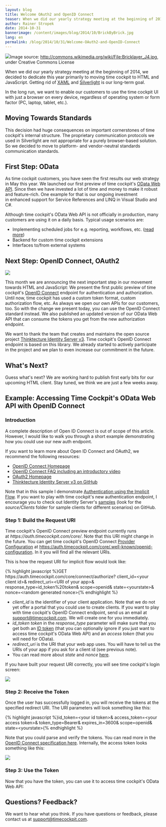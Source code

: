 ```yaml
---
layout: blog
title: Welcome OAuth2 and OpenID Connect
teaser: When we did our yearly strategy meeting at the beginning of 2014, we decided to dedicate this year primarily to moving time cockpit to HTML and JavaScript. This decision had huge consequences on important cornerstones of time cockpit's internal structure. The proprietary communication protocols we used in Silverlight are not appropriate for a purely browser-based solution. So we decided to move to platform- and vendor-neutral standards communication standards. Today, we present the next step down that road -  Time Cockpit's brand new OpenID Connect endpoint for authentication.
author: Rainer Stropek
date: 2014-10-31
bannerimage: /content/images/blog/2014/10/BrickByBrick.jpg
lang: en
permalink: /blog/2014/10/31/Welcome-OAuth2-and-OpenID-Connect
---
```


<div class="imageCaption" xmlns="http://www.w3.org/1999/xhtml">
  <img src="{{site.baseurl}}/content/images/blog/2014/10/BrickByBrick.jpg" />Image source: <a href="http://commons.wikimedia.org/wiki/File:Bricklayer_J4.jpg" target="_blank">http://commons.wikimedia.org/wiki/File:Bricklayer_J4.jpg</a>, under Creative Commons License</div><p xmlns="http://www.w3.org/1999/xhtml">When we did our yearly strategy meeting at the beginning of 2014, we decided to dedicate this year primarily to moving time cockpit to HTML and JavaScript. Getting rid of <a href="http://msdn.microsoft.com/en-us/library/ms752059(v=vs.110).aspx" target="_blank">XAML</a> and <a href="http://www.microsoft.com/silverlight/" target="_blank">Silverlight</a> is our long-term goal.</p><p class="showcase" xmlns="http://www.w3.org/1999/xhtml">In the long run, we want to enable our customers to use the time cockpit UI with just a browser on every device, regardless of operating system or form factor (PC, laptop, tablet, etc.).</p><h2 xmlns="http://www.w3.org/1999/xhtml">Moving Towards Standards</h2><p xmlns="http://www.w3.org/1999/xhtml">This decision had huge consequences on important cornerstones of time cockpit's internal structure. The proprietary communication protocols we used in Silverlight are not appropriate for a purely browser-based solution. So we decided to move to platform- and vendor-neutral standards communication standards.</p><h2 xmlns="http://www.w3.org/1999/xhtml">First Step: OData</h2><p xmlns="http://www.w3.org/1999/xhtml">As time cockpit customers, you have seen the first results our web strategy in May this year. We launched our first preview of time cockpit's <a href="http://www.timecockpit.com/blog/2014/04/27/Adding-Web-to-our-API" target="_blank">OData Web API</a>. Since then we have invested a lot of time and money to make it robust and feature-rich. One example for that is our ongoing investment in enhanced support for Service References and LINQ in Visual Studio and C#.</p><p xmlns="http://www.w3.org/1999/xhtml">Although time cockpit's OData Web API is not officially in production, many customers are using it on a daily basis. Typical usage scenarios are:</p><ul xmlns="http://www.w3.org/1999/xhtml">
  <li>Implementing scheduled jobs for e.g. reporting, workflows, etc. (<a href="http://www.timecockpit.com/blog/2014/05/30/Warning-Emails-in-Case-of-Budget-Overrun" target="_blank">read more</a>)</li>
  <li>Backend for custom time cockpit extensions</li>
  <li>Interfaces to/from external systems</li>
</ul><h2 xmlns="http://www.w3.org/1999/xhtml">Next Step: OpenID Connect, OAuth2</h2><p class="floatRight" xmlns="http://www.w3.org/1999/xhtml">
  <img src="{{site.baseurl}}/content/images/blog/2014/10/openid-logo-wordmark.png" />
</p><p xmlns="http://www.w3.org/1999/xhtml">This month we are announcing the next important step in our movement towards HTML and JavaScript: We present the first public preview of time cockpit's <a href="http://oauth.net/2/" target="_blank"></a><a href="http://openid.net/connect/" target="_blank">OpenID Connect</a> endpoint for authentication and authorization. Until now, time cockpit has used a custom token format, custom authorization flow, etc. As always we open our own APIs for our customers, too. So with the change we present today, you can use the OpenID Connect standard instead. We also published an updated version of our OData Web API that can consume the tokens you get from the new authorization endpoint.</p><p class="showcase" xmlns="http://www.w3.org/1999/xhtml">We want to thank the team that creates and maintains the open source project <a href="https://github.com/thinktecture/Thinktecture.IdentityServer.v3" target="_blank">Thinktecture Identity Server v3</a>. Time cockpit's OpenID Connect endpoint is based on this library. We already started to actively participate in the project and we plan to even increase our commitment in the future.</p><h2 xmlns="http://www.w3.org/1999/xhtml">What's Next?</h2><p xmlns="http://www.w3.org/1999/xhtml">Guess what's next? We are working hard to publish first early bits for our upcoming HTML client. Stay tuned, we think we are just a few weeks away.</p><h2 xmlns="http://www.w3.org/1999/xhtml">Example: Accessing Time Cockpit's OData Web API with OpenID Connect</h2><h3 xmlns="http://www.w3.org/1999/xhtml">Introduction</h3><p xmlns="http://www.w3.org/1999/xhtml">A complete description of Open ID Connect is out of scope of this article. However, I would like to walk you through a short example demonstrating how you could use our new auth endpoint.</p><p class="showcase" xmlns="http://www.w3.org/1999/xhtml">If you want to learn more about Open ID Connect and OAuth2, we recommend the following resources:</p><ul xmlns="http://www.w3.org/1999/xhtml">
  <li>
    <a href="http://openid.net/connect/" target="_blank">OpenID Connect Homepage</a>
  </li>
  <li>
    <a href="http://openid.net/connect/faq/" target="_blank">OpenID Connect FAQ including an introductory video</a>
  </li>
  <li>
    <a href="http://oauth.net/2/" target="_blank">OAuth2 Homepage</a>
  </li>
  <li>
    <a href="https://github.com/thinktecture/Thinktecture.IdentityServer.v3" target="_blank">Thinktecture Identity Server v3 on GitHub</a>
  </li>
</ul><p xmlns="http://www.w3.org/1999/xhtml">Note that in this sample I demonstrate <a href="http://openid.net/specs/openid-connect-core-1_0.html#ImplicitFlowAuth" target="_blank">Authentication using the Implicit Flow</a>. If you want to play with time cockpit's new authentication endpoint, I encourage you to check out Identity Server's <a href="https://github.com/thinktecture/Thinktecture.IdentityServer.v3.Samples/">samples</a> (look for the <em>source/Clients</em> folder for sample clients for different scenarios) on GitHub.</p><h3 xmlns="http://www.w3.org/1999/xhtml">Step 1: Build the Request URI</h3><p xmlns="http://www.w3.org/1999/xhtml">Time cockpit's OpenID Connect preview endpoint currently runs at <em>https://auth.timecockpit.com/core/</em>. Note that this URI might change in the future. You can get time cockpit's OpenID Connect <a href="http://openid.net/specs/openid-connect-discovery-1_0.html#ProviderConfig" target="_blank">Provider Configuration</a> at <a href="https://auth.timecockpit.com/core/.well-known/openid-configuration" target="_blank">https://auth.timecockpit.com/core/.well-known/openid-configuration</a>. In it you will find all the relevant URIs.</p><p xmlns="http://www.w3.org/1999/xhtml">This is how the request URI for implicit flow would look like:</p>{% highlight javascript %}GET https://auth.timecockpit.com/core/connect/authorize?
    client_id=&lt;your client id&gt;&amp;
    redirect_uri=&lt;URI of your app&gt;&amp;
    response_type=id_token%20token&amp;
    scope=openid&amp;
    state=&lt;yourstate&gt;&amp;
    nonce=&lt;random generated nonce&gt;{% endhighlight %}<ul xmlns="http://www.w3.org/1999/xhtml">
  <li>
    <em>client_id</em> is the identifier of your client application. Note that we do not yet offer a portal that you could use to create clients. If you want to play with time cockpit's OpenID Connect endpoint, send us an email at <a href="mailto:support@timecockpit.com" target="_blank">support@timecockpit.com</a>. We will create one for you immediately.</li>
  <li>
    <em>id_token token</em> in the <em>response_type</em> parameter will make sure that you get both an <a href="http://openid.net/specs/oauth-v2-multiple-response-types-1_0.html#id_token" target="_blank">ID token</a> (that you can optionally ignore if you just want to access time cockpit's OData Web API) and an <em>access token</em> (that you will need for OData).</li>
  <li>
    <em>redirect_uri</em> is the URI that your web app uses. You will have to tell us the URIs of your app if you ask for a client id (see previous note).</li>
  <li>You can read more about <em>state</em> and <em>nonce </em><a href="http://openid.net/specs/openid-connect-core-1_0.html#AuthRequest" target="_blank">here</a>.</li>
</ul><p xmlns="http://www.w3.org/1999/xhtml">If you have built your request URI correctly, you will see time cockpit's login screen:</p><p xmlns="http://www.w3.org/1999/xhtml">
  <img src="{{site.baseurl}}/content/images/blog/2014/10/tclogin.png" />
</p><h3 xmlns="http://www.w3.org/1999/xhtml">Step 2: Receive the Token</h3><p xmlns="http://www.w3.org/1999/xhtml">Once the user has successfully logged in, you will receive the tokens at the specified redirect URI. The URI parameters will look something like this:</p>{% highlight javascript %}id_token=&lt;your id token&gt;&amp;
access_token=&lt;your access token&gt;&amp;
token_type=Bearer&amp;
expires_in=3600&amp;
scope=openid&amp;
state=&lt;yourstate&gt;{% endhighlight %}<p xmlns="http://www.w3.org/1999/xhtml">Note that you could parse and verify the tokens. You can read more in the <a href="http://openid.net/specs/openid-connect-core-1_0.html#ImplicitTokenValidation" target="_blank">OpenID Connect specification here</a>. Internally, the access token looks something like this:</p><p xmlns="http://www.w3.org/1999/xhtml">
  <img src="{{site.baseurl}}/content/images/blog/2014/10/accessToken.png" />
</p><h3 xmlns="http://www.w3.org/1999/xhtml">Step 3: Use the Token</h3><p xmlns="http://www.w3.org/1999/xhtml">Now that you have the token, you can use it to access time cockpit's OData Web API:</p><f:function name="Composite.Media.ImageGallery.Slimbox2" xmlns:f="http://www.composite.net/ns/function/1.0">
  <f:param name="MediaImage" value="MediaArchive:05867889-de92-469b-bdd9-bb1c06e4b359" />
  <f:param name="ThumbnailMaxWidth" value="800" />
  <f:param name="ThumbnailMaxHeight" value="800" />
  <f:param name="ImageMaxWidth" value="1280" />
  <f:param name="ImageMaxHeight" value="1024" />
</f:function><h2 xmlns="http://www.w3.org/1999/xhtml">Questions? Feedback?</h2><p xmlns="http://www.w3.org/1999/xhtml">We want to hear what you think. If you have questions or feedback, please contact us at <a href="mailto:support@timecockpit.com">support@timecockpit.com</a>.</p>